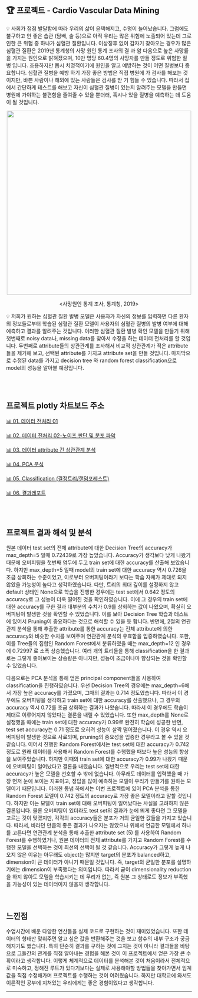## 🏆 프로젝트 - Cardio Vascular Data Mining  

💡 사회가 점점 발달함에 따라 우리의 삶이 윤택해지고, 수명이 늘어났습니다. 그럼에도 불구하고 안 좋은 습관
(담배, 술 등)으로 아직 우리는 많은 위험에 노출되어 있는데 그로 인한 큰 위험 중 하나가 심혈관 질환입니다.
이상징후 없이 갑자기 찾아오는 경우가 많은 심혈관 질환은 2019년 통계청의 사망 원인 통계 조사의 결
과 암 다음으로 높은 사망률을 가지는 원인으로 밝혀졌으며, 10만 명당 60.4명의 사망자를 만들 정도로 위험한 질병
입니다. 조용하지만 몹시 치명적이기에 원인을 알고 예방하는 것이 어떤 질병보다 중요합니다. 심혈관 질병을 예방
하기 가장 좋은 방법은 직접 병원에 가 검사를 해보는 것이지만, 바쁜 사람이나 해외에 있는 사람들은 검사를 받
기 힘들 수 있습니다. 따라서 집에서 간단하게 테스트를 해보고 자신이 심혈관 질병이 있는지 알려주는 모델을 만들면 병원에 가야하는 불편함을 줄여줄 수 있을 뿐더러, 혹시나 있을 질병을 예측하는 데 도움이 될 것입니다.<br>  

<p align="center"><img src="https://user-images.githubusercontent.com/65170165/200470962-f08bc143-a80a-48f8-ab25-7766920fc2d1.jpg" width="500" /></p>  

<p align="center"><사망원인 통계 조사, 통계청, 2019></p>    
  
💡 저희가 원하는 심혈관 질환 발병 모델은 사용자가 자신의 정보를 입력하면 다른 환자의 정보들로부터 학습된
심혈관 질환 모델이 사용자의 심혈관 질병의 발병 여부에 대해 예측하고 결과를 알려주는 것입니다. 이러한 심혈관 질환 발병 확인 모델을 만들기 위해 첫번째로 noisy data나, missing data를 찾아서 수정을 하는 데이터 전처리를 할 것입니다. 두번째로 attribute들의 상관관계를 조사해서 비교적 상관관계가 적은 attribute들을 제거해 보고, 선택된 attribute를 가지고 attribute set을 만들 것입니다. 마지막으로 수정된 data를 가지고 decision 
tree 와 random forest classification으로 model의 성능을 알아볼 예정입니다.  
  
<br>  
<br>  
  
  
## 프로젝트 plotly 차트보드 주소  
  
[📊 01. 데이터 전처리 01](https://chart-studio.plotly.com/~nyamin9/64)  

[📊 02. 데이터 전처리 02-노이즈 판단 및 분포 파악](https://chart-studio.plotly.com/~nyamin9/70)

[📊 03. 데이터 attribute 간 상관관계 분석](https://chart-studio.plotly.com/~nyamin9/66)

[📊 04. PCA 분석](https://chart-studio.plotly.com/~nyamin9/63)  

[📊 05. Classification (결정트리/랜덤포레스트)](https://chart-studio.plotly.com/~nyamin9/71)  

[📊 06. 결과레포트](https://github.com/nyamin9/Data-Mining/blob/main/Project/14.%202022-1%20%EB%8D%B0%EC%9D%B4%ED%84%B0%EB%A7%88%EC%9D%B4%EB%8B%9D%20%ED%94%84%EB%A1%9C%EC%A0%9D%ED%8A%B8%20%EA%B2%B0%EA%B3%BC%20%EB%A0%88%ED%8F%AC%ED%8A%B8.pdf) 
  
<br>  

<br>  

## 프로젝트 결과 해석 및 분석  
  

원본 데이터 test set의 전체 attribute에 대한 Decision Tree의 accuracy가 max_depth=5 일때 0.72439로 가장 높았습니다. Accuracy가 생각보다 낮게 나왔기 때문에 오버피팅을 첫번째 염두에 두고 train set에 대한 accuracy를 산출해 보았습니다. 하지만 max_depth=5 일때 model의 train set에 대한 accuracy 역시 0.726을 조금 상회하는 수준이었고, 이로부터 오버피팅이라기 보다는 학습 자체가 제대로 되지 않았을 가능성이 높다고 생각하였습니다. 다만, 트리의 최대 깊이를 설정하지 않고 default 상태인 None으로 학습을 진행한 경우에는 test set에서 0.642 정도의 accuracy로 그 성능이 더욱 떨어진 것을 확인하였습니다. 이에 그 경우의 train set에 대한 accuracy를 구한 결과 대부분의 수치가 0.9를 상회하는 값이 나왔으며, 확실히 오버피팅이 발생한 것을 확인할 수 있었습니다. 이를 보아 Decision Tree 학습과 테스트에 있어서 Pruning이 중요하다는 것으로 해석할 수 있을 듯 합니다. 반면에, 2절의 연관관계 분석을 통해 추출한 attribute를 통한 accuracy는 전체 attribute에 의한 accuracy와 비슷한 수치를 보여주며 연관관계 분석의 유효함을 입증하였습니다. 또한, 이를 Tree들의 집합인 Random Forest에서 분류하였을 때는 max_depth=12 인 경우에 0.72997 로 소폭 상승했습니다. 여러 개의 트리들을 통해 classification을 한 결과로는 그렇게 좋아보이는 상승량은 아니지만, 성능이 조금이나마 향상되는 것을 확인할 수 있었습니다.  

다음으로는 PCA 분석을 통해 얻은 principal component들을 사용하여 classification을 진행하였습니다. 우선 Decision Tree의 경우에는 max_depth=6에서 가장 높은 accuracy를 가졌으며, 그때의 결과는 0.714 정도였습니다. 따라서 이 경우에도 오버피팅을 생각하고 train set에 대한 accuracy를 산출했으나, 그 경우의 accuracy 역시 0.72를 조금 상회하는 결과가 나왔습니다. 따라서 이 경우에도 학습이 제대로 이루어지지 않았다는 결론을 내릴 수 있었습니다. 또한 max_depth를 None로 설정했을 때에는 train set에 대한 accuracy가 0.99로 완전히 학습에 성공한 반면, test set accuracy는 0.71 정도로 오히려 성능이 살짝 떨어졌습니다. 이 경우 역시 오버피팅이 발생한 것으로 사료되며, pruning의 중요성을 입증한 경우라고 볼 수 있을 것 같습니다. 이어서 진행한 Random Forest에서는 test set에 대한 accuracy가 0.742 정도로 원래 데이터를 사용해서 Random Forest를 수행했을 때보다 높은 성능의 향상을 보여주었습니다. 하지만 이때의 train set에 대한 accuracy가 0.99가 나왔기 때문에 오버피팅이 일어났다고 결론을 내렸습니다. 일반적으로 우리는 test set에 대한 accuracy가 높은 모델을 선호할 수 밖에 없습니다. 아무래도 데이터를 입력했을 때 가장 먼저 눈에 보이는 지표이고, 정답을 많이 예측하는 모델이 우리가 만들기를 원하는 모델이기 때문입니다. 이러한 통념 하에서는 이번 프로젝트에 있어 PCA 분석을 통한 Random Forest 모델이 0.742 정도의 accuracy로 가장 좋은 모델이라고 말할 것입니다. 하지만 이는 모델이 train set에 대해 오버피팅이 일어났다는 사실을 고려하지 않은 결론입니다. 물론 오버피팅이 있더라도 test set의 결과가 눈에 띄게 좋다면 그 모델을 고르는 것이 맞겠지만, 각각의 accuracy들은 분포가 거의 균일한 값들을 가지고 있습니다. 따라서, 바라던 만큼의 좋은 결과가 나오지는 않았으나 위에서 언급한 모델에서 하나를 고른다면 연관관계 분석을 통해 추출한 attribute set (5) 를 사용하여 Random Forest를 수행하였거나, 원본 데이터의 전체 attribute를 가지고 Random Forest를 수행한 모델을 선택하는 것이 최선의 선택이 될 것 같습니다. Accuracy가 그렇게 높게 나오지 않은 이유는 아무래도 object는 많지만 target의 분포가 balanced하고, dimension이 큰 데이터가 아니기 때문일 것입니다. 즉, target의 균일한 분포를 설명하기에는 dimension이 부족했다는 의미입니다. 따라서 굳이 dimensionality reduction을 하지 않아도 모델을 학습시키는 데 무리가 없는, 즉 원본 그 상태로도 정보가 부족했을 가능성이 있는 데이터이지 않을까 생각합니다.  

<br>  

## 느낀점
수업시간에 배운 다양한 연산들을 실제 코드로 구현하는 것이 재미있었습니다. 또한 데이터의 형태만 맞춰주면 알고 싶은 값을 반환해주는 것을 보고 함수의 내부 구조가 궁금해지기도 했습니다. 특히 단순히 결과를 구하는 것에 그치는 것이 아니라 결과들을 바탕으로 그들간의 관계를 직접 알아내는 경험을 해본 것이 이 프로젝트에서 얻은 가장 큰 수확이라고 생각합니다. 이렇게 체계적으로 데이터를 분석해본 것이 처음이라서 전체적으로 미숙하고, 정해진 루트가 있다기보다는 실제로 사용해야할 방법들을 찾아가면서 임계값을 직접 수정해가며 프로젝트를 수행하는 것이 어려웠습니다. 하지만 대학교에 와서도 이론적인 공부에 지쳐있는 우리에게는 좋은 경험이었다고 생각합니다.  


***
